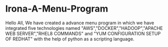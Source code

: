 # Irona-A-Menu-Program
Hello All, We have created a advance menu program in which we have integrated five technologies named "AWS","DOCKER","HADOOP","APACHE WEB SERVER","RHEL8 COMMANDS" and "YUM CONFIGURATION SETUP OF REDHAT" with the help of python as a scripting language.

